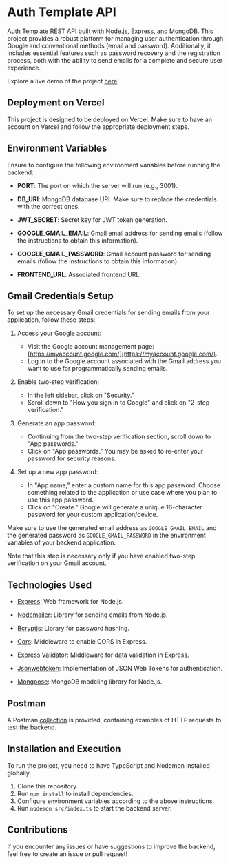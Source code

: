 # Auth Template API

Auth Template REST API built with Node.js, Express, and MongoDB. This project provides a robust platform for managing user authentication through Google and conventional methods (email and password). Additionally, it includes essential features such as password recovery and the registration process, both with the ability to send emails for a complete and secure user experience.

Explore a live demo of the project [here](https://auth-template-topaz.vercel.app/login).

## Deployment on Vercel

This project is designed to be deployed on Vercel. Make sure to have an account on Vercel and follow the appropriate deployment steps.

## Environment Variables

Ensure to configure the following environment variables before running the backend:

- **PORT**: The port on which the server will run (e.g., 3001).

- **DB_URI**: MongoDB database URI. Make sure to replace the credentials with the correct ones.

- **JWT_SECRET**: Secret key for JWT token generation.

- **GOOGLE_GMAIL_EMAIL**: Gmail email address for sending emails (follow the instructions to obtain this information).

- **GOOGLE_GMAIL_PASSWORD**: Gmail account password for sending emails (follow the instructions to obtain this information).

- **FRONTEND_URL**: Associated frontend URL.

## Gmail Credentials Setup

To set up the necessary Gmail credentials for sending emails from your application, follow these steps:

1. Access your Google account:
   - Visit the Google account management page: [https://myaccount.google.com/](https://myaccount.google.com/).
   - Log in to the Google account associated with the Gmail address you want to use for programmatically sending emails.

2. Enable two-step verification:
   - In the left sidebar, click on "Security."
   - Scroll down to "How you sign in to Google" and click on "2-step verification."

3. Generate an app password:
   - Continuing from the two-step verification section, scroll down to "App passwords."
   - Click on "App passwords." You may be asked to re-enter your password for security reasons.

4. Set up a new app password:
   - In "App name," enter a custom name for this app password. Choose something related to the application or use case where you plan to use this app password.
   - Click on "Create." Google will generate a unique 16-character password for your custom application/device.

Make sure to use the generated email address as `GOOGLE_GMAIL_EMAIL` and the generated password as `GOOGLE_GMAIL_PASSWORD` in the environment variables of your backend application.

Note that this step is necessary only if you have enabled two-step verification on your Gmail account.

## Technologies Used

- [Express](https://expressjs.com/): Web framework for Node.js.

- [Nodemailer](https://nodemailer.com/): Library for sending emails from Node.js.

- [Bcryptjs](https://www.npmjs.com/package/bcryptjs): Library for password hashing.

- [Cors](https://www.npmjs.com/package/cors): Middleware to enable CORS in Express.

- [Express Validator](https://express-validator.github.io/docs/): Middleware for data validation in Express.

- [Jsonwebtoken](https://www.npmjs.com/package/jsonwebtoken): Implementation of JSON Web Tokens for authentication.

- [Mongoose](https://mongoosejs.com/): MongoDB modeling library for Node.js.

## Postman

A Postman [collection](https://drive.google.com/drive/folders/1oGSe5jOq1PPVV9x5kokKnhmajJijkC5i?usp=sharing) is provided, containing examples of HTTP requests to test the backend.

## Installation and Execution

To run the project, you need to have TypeScript and Nodemon installed globally.

1. Clone this repository.
2. Run `npm install` to install dependencies.
3. Configure environment variables according to the above instructions.
4. Run `nodemon src/index.ts` to start the backend server.

## Contributions

If you encounter any issues or have suggestions to improve the backend, feel free to create an issue or pull request!
